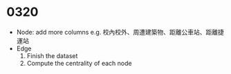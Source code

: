 # 0320

- Node: add more columns 
    e.g. 校內校外、周遭建築物、距離公車站、距離捷運站
- Edge
    1. Finish the dataset
    2. Compute the centrality of each node